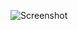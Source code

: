 ![Screenshot](https://raw.githubusercontent.com/Cryakl/Ultimate-RAT-Collection/refs/heads/main/EagleMonitorRat/EagleMonitorRAT%203.0.1.0/Screenshot.png)

